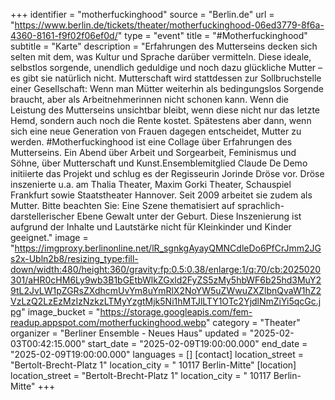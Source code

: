 +++
identifier = "motherfuckinghood"
source = "Berlin.de"
url = "https://www.berlin.de/tickets/theater/motherfuckinghood-06ed3779-8f6a-4360-8161-f9f02f06ef0d/"
type = "event"
title = "#Motherfuckinghood"
subtitle = "Karte"
description = "Erfahrungen des Mutterseins decken sich selten mit dem, was Kultur und Sprache darüber vermitteln. Diese ideale, selbstlos sorgende, unendlich geduldige und noch dazu glückliche Mutter – es gibt sie natürlich nicht. Mutterschaft wird stattdessen zur Sollbruchstelle einer Gesellschaft: Wenn man Mütter weiterhin als bedingungslos Sorgende braucht, aber als Arbeitnehmerinnen nicht schonen kann. Wenn die Leistung des Mutterseins unsichtbar bleibt, wenn diese nicht nur das letzte Hemd, sondern auch noch die Rente kostet. Spätestens aber dann, wenn sich eine neue Generation von Frauen dagegen entscheidet, Mutter zu werden. #Motherfuckinghood ist eine Collage über Erfahrungen des Mutterseins. Ein Abend über Arbeit und Sorgearbeit, Feminismus und Söhne, über Mutterschaft und Kunst.Ensemblemitglied Claude De Demo initiierte das Projekt und schlug es der Regisseurin Jorinde Dröse vor. Dröse inszenierte u.a. am Thalia Theater, Maxim Gorki Theater, Schauspiel Frankfurt sowie Staatstheater Hannover. Seit 2009 arbeitet sie zudem als Mutter. Bitte beachten Sie: Eine Szene thematisiert auf sprachlich-darstellerischer Ebene Gewalt unter der Geburt. Diese Inszenierung ist aufgrund der Inhalte und Lautstärke nicht für Kleinkinder und Kinder geeignet."
image = "https://imgproxy.berlinonline.net/lR_sgnkgAyayQMNCdleDo6PfCrJmm2JGs2x-Ubln2b8/resizing_type:fill-down/width:480/height:360/gravity:fp:0.5:0.38/enlarge:1/q:70/cb:2025020301/aHR0cHM6Ly9wb3B1bGEtbWlkZGxld2FyZS5zMy5hbWF6b25hd3MuY29tL2JvLW1pZGRsZXdhcmUvYm8uYmRlX2NoYW5uZWwuZXZlbnQvaW1hZ2VzLzQ2LzEzMzIzNzkzLTMyYzgtMjk5Ni1hMTJlLTY1OTc2YjdlNmZiYi5qcGc.jpg"
image_bucket = "https://storage.googleapis.com/fem-readup.appspot.com/motherfuckinghood.webp"
category = "Theater"
organizer = "Berliner Ensemble - Neues Haus"
updated = "2025-02-03T00:42:15.000"
start_date = "2025-02-09T19:00:00.000"
end_date = "2025-02-09T19:00:00.000"
languages = []
[contact]
location_street = "Bertolt-Brecht-Platz 1"
location_city = " 10117 Berlin-Mitte"
[location]
location_street = "Bertolt-Brecht-Platz 1"
location_city = " 10117 Berlin-Mitte"
+++